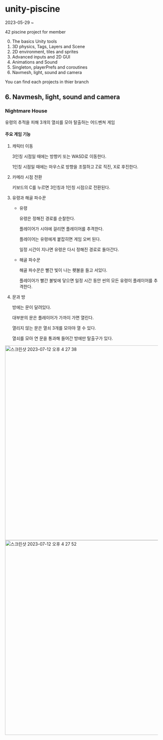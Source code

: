 # unity-piscine
2023-05-29 ~

42 piscine project for member

0. The basics Unity tools
1. 3D physics, Tags, Layers and Scene
2. 2D environment, tiles and sprites
3. Advanced inputs and 2D GUI
4. Animations and Sound
5. Singleton, playerPrefs and coroutines
6. Navmesh, light, sound and camera

You can find each projects in thier branch

## 6. Navmesh, light, sound and camera
### Nightmare House

유령의 추적을 피해 3개의 열쇠를 모아 탈출하는 어드벤쳐 게임

#### 주요 게임 기능
1. 캐릭터 이동

   3인칭 시점일 때에는 방향키 또는 WASD로 이동한다.

   1인칭 시점일 때에는 마우스로 방향을 조절하고 Z로 직진, X로 후진한다.
   
2. 카메라 시점 전환

   키보드의 C를 누르면 3인칭과 1인칭 시점으로 전환된다.
   
3. 유령과 해골 파수꾼

   - 유령
   
     유령은 정해진 경로를 순찰한다.
  
     플레이어가 시야에 걸리면 플레이어를 추격한다.
  
     플레이어는 유령에게 붙잡히면 게임 오버 된다.
  
     일정 시간이 지나면 유령은 다시 정해진 경로로 돌아간다.

   - 해골 파수꾼
   
     해골 파수꾼은 빨간 빛이 나는 횃불을 들고 서있다.
  
     플레이어가 빨간 불빛에 닿으면 일정 시간 동안 씬의 모든 유령이 플레이어를 추격한다.

4. 문과 방

   방에는 문이 달려있다.

   대부분의 문은 플레이어가 가까이 가면 열린다.

   열리지 않는 문은 열쇠 3개를 모아야 열 수 있다.

   열쇠를 모아 연 문을 통과해 들어간 방에만 탈출구가 있다.
   
   
<img width="640" alt="스크린샷 2023-07-12 오후 4 27 38" src="https://github.com/mocha-kim/unity-piscine/assets/49827929/d601ef1e-980b-43f1-93b5-3fa9374193de">
<img width="640" alt="스크린샷 2023-07-12 오후 4 27 52" src="https://github.com/mocha-kim/unity-piscine/assets/49827929/40e36d2e-e21f-46be-a7f9-4475c23a7c19">
